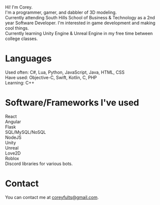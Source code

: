 Hi! I'm Corey. <br />
I'm a programmer, gamer, and dabbler of 3D modeling. <br />
Currently attending South Hills School of Business & Technology as a 2nd year Software Developer.
I'm interested in game development and making cool things. <br />
Currently learning Unity Engine & Unreal Engine in my free time between college classes. <br />

# Languages 
Used often: C#, Lua, Python, JavaScript, Java, HTML, CSS <br /> 
Have used: Objective-C, Swift, Kotlin, C, PHP <br />
Learning: C++ <br />

# Software/Frameworks I've used
React <br />
Angular <br />
Flask <br />
SQL/MySQL/NoSQL <br />
NodeJS <br />
Unity <br />
Unreal <br />
Love2D <br />
Roblox <br />
Discord libraries for various bots. <br />

# Contact
You can contact me at coreyfults@gmail.com. <br />

<!---
Fenrisulvur/Fenrisulvur is a ✨ special ✨ repository because its `README.md` (this file) appears on your GitHub profile.
You can click the Preview link to take a look at your changes.
--->
